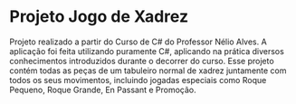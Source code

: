 # Projeto Jogo de Xadrez

Projeto realizado a partir do Curso de C# do Professor Nélio Alves.
A aplicação foi feita utilizando puramente C#, aplicando na prática diversos conhecimentos introduzidos durante o decorrer do curso.
Esse projeto contém todas as peças de um tabuleiro normal de xadrez juntamente com todos os seus movimentos, incluindo jogadas especiais como Roque Pequeno, Roque Grande, En Passant e Promoção.
